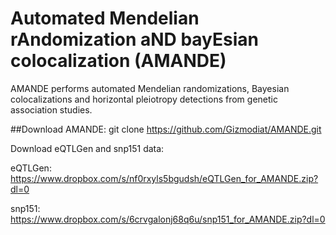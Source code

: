 # Automated Mendelian rAndomization aND bayEsian colocalization (AMANDE)
AMANDE performs automated Mendelian randomizations, Bayesian colocalizations and horizontal pleiotropy detections from genetic association studies.

##Download AMANDE:
git clone https://github.com/Gizmodiat/AMANDE.git

Download eQTLGen and snp151 data:

eQTLGen: https://www.dropbox.com/s/nf0rxyls5bgudsh/eQTLGen_for_AMANDE.zip?dl=0

snp151: https://www.dropbox.com/s/6crvgalonj68q6u/snp151_for_AMANDE.zip?dl=0

